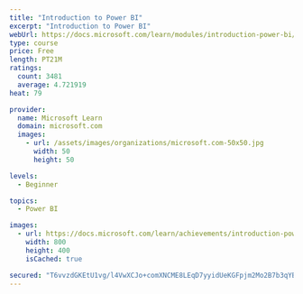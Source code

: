 ```yaml
---
title: "Introduction to Power BI"
excerpt: "Introduction to Power BI"
webUrl: https://docs.microsoft.com/learn/modules/introduction-power-bi/
type: course
price: Free
length: PT21M
ratings:
  count: 3481
  average: 4.721919
heat: 79

provider:
  name: Microsoft Learn
  domain: microsoft.com
  images:
    - url: /assets/images/organizations/microsoft.com-50x50.jpg
      width: 50
      height: 50

levels:
  - Beginner

topics:
  - Power BI

images:
  - url: https://docs.microsoft.com/learn/achievements/introduction-power-bi-social.png
    width: 800
    height: 400
    isCached: true

secured: "T6vvzdGKEtU1vg/l4VwXCJo+comXNCME8LEqD7yyidUeKGFpjm2Mo2B7b3qYBGRSpuSFc6hGyXlSP8UtzomqMcd4BcErkmp4tLdfwb797hMhZUVh26As6kDDLLC2WGMcWLp8I8zk0NlU2LGQMLfz/Io5ryV6TQP7JmQvoJsqhKHaXjcJBf4CASGwwx9W3sVAT0Y7poyUIeDSx9qgfG3GQMqpfay5+v7QrLCFbkZMLRvoavgGc0eiGscG3aIqAhRGJ79zzcFYU4SV0mXTrR57HDzYc6M1oFFlxOp1LuhmVbGo1ytHBA8jmA2FDdPWqcMQI/E4DPoh1dI2RDjnZzU8V+YcV8MvTDuzoPawT0fgmL8d1s74CnT3aG3Cz6WsqXz4Fe3sYik1bT+mcn/zxWJ+a7xsR05sBSlWbtUVL17dGdQ=;2V40SCfm2akHhEW0z5iIAA=="
---
```


